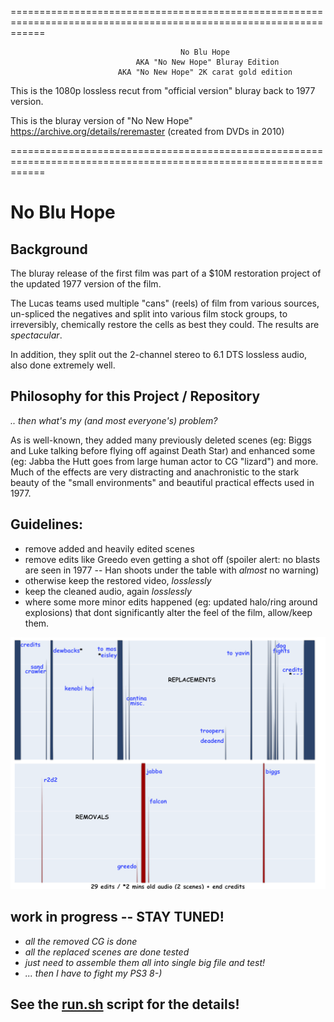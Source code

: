 ==================================================================================================================

                                          No Blu Hope
                                AKA "No New Hope" Bluray Edition
                            AKA "No New Hope" 2K carat gold edition

 This is the 1080p lossless recut from "official version" bluray back to 1977 version.
 
 This is the bluray version of "No New Hope" https://archive.org/details/reremaster (created from DVDs in 2010)

==================================================================================================================

# No Blu Hope

## Background
The bluray release of the first film was part of a $10M restoration project of the updated 1977 version of the film.

The Lucas teams used multiple "cans" (reels) of film from various sources, un-spliced the negatives and split into various film stock groups, to irreversibly, chemically restore the cells as best they could.
The results are *spectacular*.

In addition, they split out the 2-channel stereo to 6.1 DTS lossless audio, also done extremely well.

## Philosophy for this Project / Repository
_.. then what's my (and most everyone's) problem?_

As is well-known, they added many previously deleted scenes (eg: Biggs and Luke talking before flying off against Death Star) and enhanced some (eg: Jabba the Hutt goes from large human actor to CG "lizard") and more.  Much of the effects are very distracting and anachronistic to the stark beauty of the "small environments" and beautiful practical effects used in 1977.

## Guidelines:
* remove added and heavily edited scenes
* remove edits like Greedo even getting a shot off (spoiler alert: no blasts are seen in 1977 -- Han shoots under the table with _almost_ no warning)
* otherwise keep the restored video, _losslessly_
* keep the cleaned audio, again _losslessly_
* where some more minor edits happened (eg: updated halo/ring around explosions) that dont significantly alter the feel of the film, allow/keep them.

![edit timeline](edit.png "edit timeline")


## work in progress -- STAY TUNED!
* _all the removed CG is done_
* _all the replaced scenes are done tested_
* _just need to assemble them all into single big file and test!_
* _... then I have to fight my PS3 8-)_

## See the [run.sh](run.sh) script for the details!
